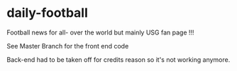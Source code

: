 # daily-football

Football news for all- over the world but mainly USG fan page !!!

See Master Branch for the front end code

Back-end had to be taken off for credits reason so it's not working anymore.
